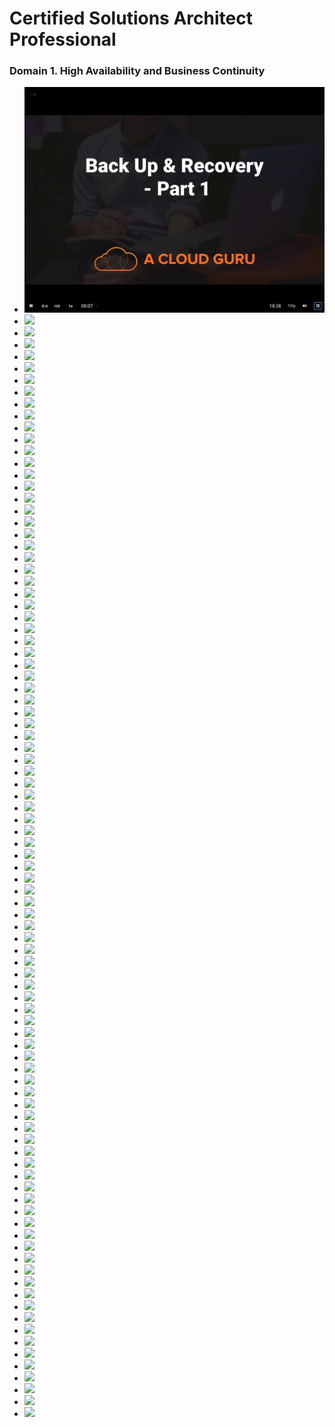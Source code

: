 # Certified Solutions Architect Professional

### Domain 1. High Availability and Business Continuity

* ![](Screenshot%20from%202018-02-01%2020-45-04.png)  
* ![](Screenshot%20from%202018-02-01$2020-47-04.png)  
* ![](Screenshot%20from%202018-02-01$2020-58-58.png)
* ![](Screenshot%20from%202018-02-01$2021-04-44.png)
* ![](Screenshot%20from%202018-02-01$2021-07-15.png)
* ![](Screenshot%20from%202018-02-01$2021-09-05.png)
* ![](Screenshot%20from%202018-02-01$2021-10-39.png)
* ![](Screenshot%20from%202018-02-01$2021-14-52.png)
* ![](Screenshot%20from%202018-02-01$2021-15-50.png)
* ![](Screenshot%20from%202018-02-01$2021-16-32.png)
* ![](Screenshot%20from%202018-02-01$2021-17-45.png)
* ![](Screenshot%20from%202018-02-02$2018-27-51.png)
* ![](Screenshot%20from%202018-02-02$2018-37-51.png)
* ![](Screenshot%20from%202018-02-02$2018-39-08.png)
* ![](Screenshot%20from%202018-02-02$2018-39-17.png)
* ![](Screenshot%20from%202018-02-02$2018-40-11.png)
* ![](Screenshot%20from%202018-02-02$2018-41-40.png)
* ![](Screenshot%20from%202018-02-02$2018-42-47.png)
* ![](Screenshot%20from%202018-02-02$2018-42-56.png)
* ![](Screenshot%20from%202018-02-02$2018-43-48.png)
* ![](Screenshot%20from%202018-02-02$2018-44-16.png)
* ![](Screenshot%20from%202018-02-02$2018-46-18.png)
* ![](Screenshot%20from%202018-02-02$2018-46-59.png)
* ![](Screenshot%20from%202018-02-02$2018-47-40.png)
* ![](Screenshot%20from%202018-02-02$2018-48-40.png)
* ![](Screenshot%20from%202018-02-02$2018-49-24.png)
* ![](Screenshot%20from%202018-02-02$2018-50-13.png)
* ![](Screenshot%20from%202018-02-02$2018-51-34.png)
* ![](Screenshot%20from%202018-02-02$2018-57-09.png)
* ![](Screenshot%20from%202018-02-02$2018-58-59.png)
* ![](Screenshot%20from%202018-02-02$2018-59-31.png)
* ![](Screenshot%20from%202018-02-02$2019-00-22.png)
* ![](Screenshot%20from%202018-02-02$2019-01-14.png)
* ![](Screenshot%20from%202018-02-02$2019-01-55.png)
* ![](Screenshot%20from%202018-02-02$2019-03-56.png)
* ![](Screenshot%20from%202018-02-02$2019-04-33.png)
* ![](Screenshot%20from%202018-02-02$2019-06-37.png)
* ![](Screenshot%20from%202018-02-02$2019-07-37.png)
* ![](Screenshot%20from%202018-02-02$2019-08-55.png)
* ![](Screenshot%20from%202018-02-02$2019-11-26.png)
* ![](Screenshot%20from%202018-02-02$2019-12-36.png)
* ![](Screenshot%20from%202018-02-02$2019-13-03.png)
* ![](Screenshot%20from%202018-02-02$2019-14-25.png)
* ![](Screenshot%20from%202018-02-02$2019-14-53.png)
* ![](Screenshot%20from%202018-02-02$2019-20-35.png)
* ![](Screenshot%20from%202018-02-02$2019-22-40.png)
* ![](Screenshot%20from%202018-02-02$2019-24-05.png)
* ![](Screenshot%20from%202018-02-02$2019-24-38.png)
* ![](Screenshot%20from%202018-02-02$2019-25-05.png)
* ![](Screenshot%20from%202018-02-02$2019-25-54.png)
* ![](Screenshot%20from%202018-02-02$2019-26-30.png)
* ![](Screenshot%20from%202018-02-02$2019-27-01.png)
* ![](Screenshot%20from%202018-02-02$2019-28-49.png)
* ![](Screenshot%20from%202018-02-02$2019-30-12.png)
* ![](Screenshot%20from%202018-02-02$2019-31-53.png)
* ![](Screenshot%20from%202018-02-02$2019-35-38.png)
* ![](Screenshot%20from%202018-02-02$2019-37-38.png)
* ![](Screenshot%20from%202018-02-02$2019-38-13.png)
* ![](Screenshot%20from%202018-02-02$2019-43-19.png)
* ![](Screenshot%20from%202018-02-02$2019-44-38.png)
* ![](Screenshot%20from%202018-02-02$2019-47-25.png)
* ![](Screenshot%20from%202018-02-02$2019-58-15.png)
* ![](Screenshot%20from%202018-02-02$2019-59-15.png)
* ![](Screenshot%20from%202018-02-02$2019-59-25.png)
* ![](Screenshot%20from%202018-02-02$2020-00-15.png)
* ![](Screenshot%20from%202018-02-02$2020-01-49.png)
* ![](Screenshot%20from%202018-02-02$2020-03-01.png)
* ![](Screenshot%20from%202018-02-02$2020-03-07.png)
* ![](Screenshot%20from%202018-02-02$2020-07-04.png)
* ![](Screenshot%20from%202018-02-02$2020-08-04.png)
* ![](Screenshot%20from%202018-02-02$2020-09-37.png)
* ![](Screenshot%20from%202018-02-02$2020-10-05.png)
* ![](Screenshot%20from%202018-02-02$2020-10-22.png)
* ![](Screenshot%20from%202018-02-02$2020-11-25.png)
* ![](Screenshot%20from%202018-02-02$2020-12-35.png)
* ![](Screenshot%20from%202018-02-02$2020-13-07.png)
* ![](Screenshot%20from%202018-02-02$2020-13-42.png)
* ![](Screenshot%20from%202018-02-02$2020-14-16.png)
* ![](Screenshot%20from%202018-02-02$2020-15-03.png)
* ![](Screenshot%20from%202018-02-02$2020-19-41.png)
* ![](Screenshot%20from%202018-02-02$2020-20-10.png)
* ![](Screenshot%20from%202018-02-02$2020-21-24.png)
* ![](Screenshot%20from%202018-02-02$2020-22-35.png)
* ![](Screenshot%20from%202018-02-02$2020-23-03.png)
* ![](Screenshot%20from%202018-02-02$2020-23-20.png)
* ![](Screenshot%20from%202018-02-02$2020-25-02.png)
* ![](Screenshot%20from%202018-02-02$2020-25-30.png)
* ![](Screenshot%20from%202018-02-02$2020-27-10.png)
* ![](Screenshot%20from%202018-02-02$2020-28-33.png)
* ![](Screenshot%20from%202018-02-02$2020-28-57.png)
* ![](Screenshot%20from%202018-02-02$2020-29-39.png)
* ![](Screenshot%20from%202018-02-02$2020-30-17.png)
* ![](Screenshot%20from%202018-02-02$2020-33-17.png)
* ![](Screenshot%20from%202018-02-02$2020-34-26.png)
